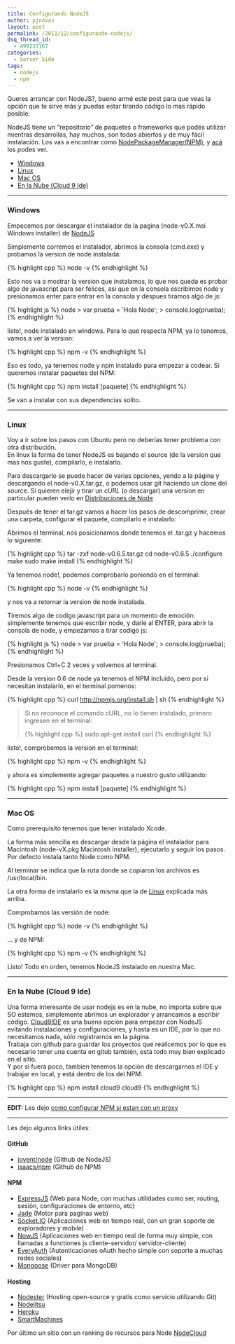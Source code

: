 ```yaml
---
title: Configurando NodeJS
author: pjnovas
layout: post
permalink: /2011/12/configurando-nodejs/
dsq_thread_id:
  - 499237167
categories:
  - Server Side
tags:
  - nodejs
  - npm
---
```

Queres arrancar con NodeJS?, bueno armé este post para que veas la opción que te sirve más y puedas estar tirando código lo mas rápido posible.

NodeJS tiene un &#8220;repositorio&#8221; de paquetes o frameworks que podés utilizar mientras desarrollas, hay muchos, son todos abiertos y de muy fácil instalación. Los vas a encontrar como <a title="Node Package Manager" href="http://npmjs.org/" target="_blank">NodePackageManager(NPM)</a>, y <a title="Search Node Package Manager" href="http://search.npmjs.org/" target="_blank">acá</a> los podes ver.

  * [Windows][1]
  * [Linux][2]
  * [Mac OS][3]
  * [En la Nube (Cloud 9 Ide)][4]

<!--more-->

* * *

<a name="windows" rel="bookmark"></a></p> 

### Windows

Empecemos por descargar el instalador de la pagina (node-v0.X.msi Windows installer) de <a title="NodeJS" href="http://nodejs.org/" target="_blank">NodeJS</a>

Simplemente corremos el instalador, abrimos la consola (cmd.exe) y probamos la version de node instalada:

{% highlight cpp %}
node -v
 {% endhighlight %}

Esto nos va a mostrar la version que instalamos, lo que nos queda es probar algo de javascript para ser felices, asi que en la consola escribimos node y presionamos enter para entrar en la consola y despues tiramos algo de js:

{% highlight js %}
node
&gt; var prueba = 'Hola Node';
&gt; console.log(prueba);
 {% endhighlight %}

listo!, node instalado en windows. Para lo que respecta NPM, ya lo tenemos, vamos a ver la version:

{% highlight cpp %}
npm -v
 {% endhighlight %}

Eso es todo, ya tenemos node y npm instalado para empezar a codear. Si queremos instalar paquetes del NPM:

{% highlight cpp %}
npm install [paquete]
 {% endhighlight %}

Se van a instalar con sus dependencias solito.

* * *

<a name="linux" rel="bookmark"></a></p> 

### Linux

Voy a ir sobre los pasos con Ubuntu pero no deberías tener problema con otra distribución.  
En linux la forma de tener NodeJS es bajando el source (de la version que mas nos guste), compilarlo, e instalarlo.

Para descargarlo se puede hacer de varias opciones, yendo a la página y descargando el node-v0.X.tar.gz, o podemos usar git haciendo un clone del source. Si quieren elejir y tirar un *cURL* (o descargar) una version en particular pueden verlo en <a title="Distribuciones de Node" href="http://nodejs.org/dist/" target="_blank">Distribuciones de Node</a>

Después de tener el tar.gz vamos a hacer los pasos de descomprimir, crear una carpeta, configurar el paquete, compilarlo e instalarlo:

Abrimos el terminal, nos posicionamos donde tenemos el .tar.gz y hacemos lo siguiente:

{% highlight cpp %}
tar -zxf node-v0.6.5.tar.gz
cd node-v0.6.5
./configure
make
sudo make install
 {% endhighlight %}

Ya tenemos node!, podemos comprobarlo poniendo en el terminal:

{% highlight cpp %}
node -v
 {% endhighlight %}

y nos va a retornar la version de node instalada.

Tiremos algo de codigo javascript para un momento de emoción: simplemente tenemos que escribir node, y darle al ENTER, para abrir la consola de node, y empezamos a tirar codigo js:

{% highlight js %}
node
&gt; var prueba = 'Hola Node';
&gt; console.log(prueba);
 {% endhighlight %}

Presionamos Ctrl+C 2 veces y volvemos al terminal.

Desde la version 0.6 de node ya tenemos el NPM incluido, pero por si necesitan instalarlo, en el terminal pomenos:

{% highlight cpp %}
curl http://npmjs.org/install.sh | sh
 {% endhighlight %}

> Si no reconoce el comando cURL, no lo tienen instalado, primero ingresen en el terminal:
> 
> {% highlight cpp %}
sudo apt-get install curl
 {% endhighlight %}

listo!, comprobemos la version en el terminal:

{% highlight cpp %}
npm -v
 {% endhighlight %}

y ahora es simplemente agregar paquetes a nuestro gusto utilizando:

{% highlight cpp %}
npm install [paquete]
 {% endhighlight %}

* * *

<a name="ios" rel="bookmark"></a></p> 

### Mac OS

Como prerequisito tenemos que tener instalado Xcode.

La forma más sencilla es descargar desde la página el instalador para Macintosh (node-vX.pkg Macintosh installer), ejecutarlo y seguir los pasos. Por defecto instala tanto Node como NPM.

Al terminar se indica que la ruta donde se copiaron los archivos es /usr/local/bin.

La otra forma de instalarlo es la misma que la de [Linux][2] explicada más arriba.

Comprobamos las versión de node:

{% highlight cpp %}
node -v
 {% endhighlight %}

&#8230; y de NPM:

{% highlight cpp %}
npm -v
 {% endhighlight %}

Listo! Todo en orden, tenemos NodeJS instalado en nuestra Mac.

* * *

<a name="cloud9ide" rel="bookmark"></a></p> 

### En la Nube (Cloud 9 Ide)

Una forma interesante de usar nodejs es en la nube, no importa sobre que SO estemos, simplemente abrimos un explorador y arrancamos a escribir código. <a title="Cloud9IDE" href="http://cloud9ide.com/" target="_blank">Cloud9IDE</a> es una buena opción para empezar con NodeJS evitando instalaciones y configuraciones, y hasta es un IDE, por lo que no necesitamos nada, sólo registrarnos en la página.  
Trabaja con github para guardar los proyectos que realicemos por lo que es necesario tener una cuenta en gitub también, está todo muy bien explicado en el sitio.  
Y por si fuera poco, tambien tenemos la opción de descargarnos el IDE y trabajar en local, y está dentro de los del NPM:

{% highlight cpp %}
npm install cloud9
cloud9
 {% endhighlight %}

* * *

**EDIT:** Les dejo [como configurar NPM si estan con un proxy][5] 

* * *

Les dejo algunos links útiles:

#### GitHub

  * <a title="joyent/node" href="http://github.com/joyent/node" target="_blank">joyent/node</a> (Github de NodeJS)
  * <a title="isaacs/npm" href="http://github.com/isaacs/npm" target="_blank">isaacs/npm</a> (Github de NPM)

#### NPM

  * <a title="ExpressJS" href="http://expressjs.com/" target="_blank">ExpressJS</a> (Web para Node, con muchas utilidades como ser, routing, sesión, configuraciones de entorno, etc)
  * <a title="Jade" href="http://jade-lang.com/" target="_blank">Jade</a> (Motor para paginas web)
  * <a title="Socket.IO" href="http://socket.io/" target="_blank">Socket.IO</a> (Aplicaciones web en tiempo real, con un gran soporte de exploradores y mobile)
  * <a title="NowJS" href="http://nowjs.com/" target="_blank">NowJS</a> (Aplicaciones web en tiempo real de forma muy simple, con llamadas a functiones js cliente-servidor/ servidor-cliente)
  * <a title="EveryAuth" href="http://github.com/bnoguchi/everyauth" target="_blank">EveryAuth</a> (Autenticaciones oAuth hecho simple con soporte a muchas redes sociales)
  * <a title="Mongoose" href="http://mongoosejs.com/" target="_blank">Mongoose</a> (Driver para MongoDB)

#### Hosting

  * <a title="Nodester" href="http://nodester.com/" target="_blank">Nodester</a> (Hosting open-source y gratis como servicio utilizando Git)
  * <a title="Nodejitsu" href="http://www.nodejitsu.com/" target="_blank">Nodejitsu</a>
  * <a title="Heroku" href="http://www.heroku.com/" target="_blank">Heroku</a>
  * <a title="SmartMachines" href="http://no.de/" target="_blank">SmartMachines</a>

Por último un sitio con un ranking de recursos para Node <a title="NodeCloud" href="http://www.nodecloud.org/" target="_blank">NodeCloud</a>

 [1]: #windows
 [2]: #linux
 [3]: #ios
 [4]: #cloud9ide
 [5]: http://www.dosideas.com/wiki/Node.js